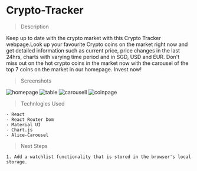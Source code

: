 # Crypto-Tracker

> Description

Keep up to date with the crypto market with this Crypto Tracker webpage.Look up your favourite Crypto coins on the market right now and get detailed information such as current price, price changes in the last 24hrs, charts with varying time period and in SGD, USD and EUR. Don't miss out on the hot crypto coins in the market now with the carousel of the top 7 coins on the market in our homepage. Invest now!

> Screenshots

![homepage](/crypto-tracker/Screenshots/homepage.PNG) ![table](/crypto-tracker/Screenshots/cointable.png) ![carousell](/crypto-tracker/Screenshots/carouselltopcoins.png) ![coinpage](/crypto-tracker/Screenshots/coinchartanddetails.png)

> Technlogies Used

    - React
    - React Router Dom
    - Material UI
    - Chart.js
    - Alice-Carousel

> Next Steps

    1. Add a watchlist functionality that is stored in the browser's local storage.
